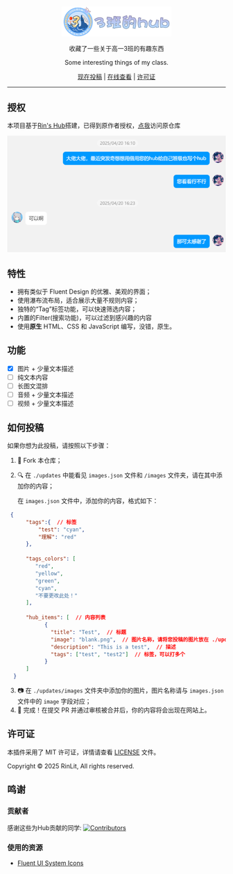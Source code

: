 <div align="center">
<img src="assets/images/logo.png" alt="图标" width="50%">
<h1Class Hub</h1>
<p>收藏了一些关于高一3班的有趣东西</p>
<p>Some interesting things of my class. </p>

[现在投稿](#如何投稿) | [在线查看](https://mliucc.github.io/Class-Hub/) | [许可证](#许可证)

</div>

<hr>

## 授权
本项目基于[Rin's Hub](https://hub.rinlit.cn)搭建，已得到原作者授权，[点我](https://github.com/RinLit-233-shiroko/Rin-sHub)访问原仓库

![](.//assets//images//Authorization.png)

## 特性
- 拥有类似于 Fluent Design 的优雅、美观的界面；
- 使用瀑布流布局，适合展示大量不规则内容；
- 独特的“Tag”标签功能，可以快速筛选内容；
- 内置的Filter(搜索功能)，可以过滤到感兴趣的内容
- 使用**原生** HTML、CSS 和 JavaScript 编写，没错，原生。

## 功能
- [x] 图片 + 少量文本描述
- [ ] 纯文本内容
- [ ] 长图文混排
- [ ] 音频 + 少量文本描述
- [ ] 视频 + 少量文本描述

## 如何投稿
如果你想为此投稿，请按照以下步骤：

1. 🍴 Fork 本仓库；
2. 🔍 在 `./updates` 中能看见 `images.json` 文件和 `/images` 文件夹，请在其中添加你的内容；
    
    在 `images.json` 文件中，添加你的内容，格式如下：
    
  ```json
   {
        "tags":{  // 标签
            "test": "cyan",
            "理解": "red"
        },
        
        "tags_colors": [
           "red",
           "yellow",
           "green",
           "cyan",
           "不要更改此处！"
        ],
        
        "hub_items": [  // 内容列表
              {
                "title": "Test",  // 标题
                "image": "blank.png",  // 图片名称，请将您投稿的图片放在 ./updates/images 文件夹中
                "description": "This is a test",  // 描述
                "tags": ["test", "test2"]  // 标签，可以打多个
              }
        ]
    }
  ```
3. 📷 在 `./updates/images` 文件夹中添加你的图片，图片名称请与 `images.json` 文件中的 `image` 字段对应；
4. 🎉 完成！在提交 PR 并通过审核被合并后，你的内容将会出现在网站上。

## 许可证
本插件采用了 MIT 许可证，详情请查看 [LICENSE](LICENSE) 文件。

Copyright © 2025 RinLit, All rights reserved.

## 鸣谢

### 贡献者
感谢这些为Hub贡献的同学:
[![Contributors](http://contrib.nn.ci/api?repo=mliucc/Class-Hub)](https://github.com/mliucc/Class-Hub/graphs/contributors)

### 使用的资源

- [Fluent UI System Icons](https://github.com/microsoft/fluentui-system-icons)
